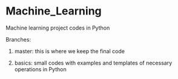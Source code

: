 # Machine_Learning
Machine learning project codes in Python 

Branches:

1) master: this is where we keep the final code

2) basics: small codes with examples and templates of necessary operations in Python


